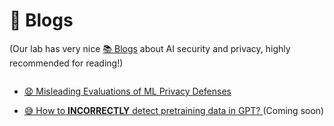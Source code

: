 
# 📒 Blogs
(Our lab has very nice [📚 Blogs](https://spylab.ai/blog/) about AI security and privacy, highly recommended for reading!)


<style>
  .scrollable {
    max-height: 260px; 
    overflow-y: scroll; 
  }
</style>

<div class="scrollable">
  <ul>
    <li><a href="https://spylab.ai/blog/misleading-privacy-evals/"> 😧 Misleading Evaluations of ML Privacy Defenses</a></li>
  </ul>

  <ul>
    <li><a href=""> 😅 How to <strong>INCORRECTLY</strong> detect pretraining data in GPT? </a> (Coming soon) </li>
  </ul>

</div>




